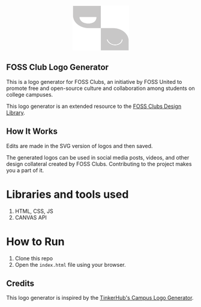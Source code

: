 <div align="center">
    <img alt="fossunited logo" src="assets/fossclub_logo_dark.svg" width="150px" height="120px">
</div>

## FOSS Club Logo Generator

This is a logo generator for FOSS Clubs, an initiative by FOSS United to promote free and open-source culture and collaboration among students on college campuses. 

This logo generator is an extended resource to the [FOSS Clubs Design Library](https://www.figma.com/community/file/1319240238306581196). 

## How It Works

Edits are made in the SVG version of logos and then saved.

The generated logos can be used in social media posts, videos, and other design collateral created by FOSS Clubs. Contributing to the project makes you a part of it. 

# Libraries and tools used
1. HTML, CSS, JS
2. CANVAS API

# How to Run
1. Clone this repo 
2. Open the ```index.html``` file using your browser.


## Credits

This logo generator is inspired by the [TinkerHub's Campus Logo Generator](https://github.com/tinkerhub/campus-logo-generator).

